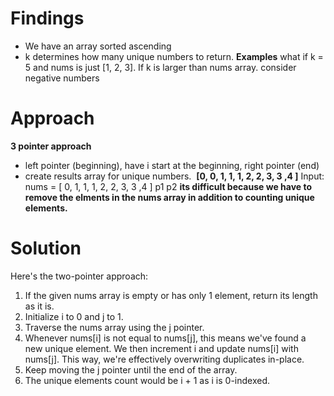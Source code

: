 # Findings
- We have an array sorted ascending
- k determines how many unique numbers to return.
​
**Examples**
what if k = 5 and nums is just [1, 2, 3]. If k is larger than nums array.
consider negative numbers
​
#  Approach
**3 pointer approach**
- left pointer (beginning), have i start at the beginning, right pointer (end)
- create results array for unique numbers.
​
**[0, 0, 1, 1, 1, 2, 2, 3, 3 ,4 ]**
Input: nums =
[ 0, 1, 1, 1, 2, 2, 3, 3 ,4 ]
p1
p2
**its difficult because we have to remove the elments in the nums array in addition to counting unique elements.**
​
# Solution
Here's the two-pointer approach:
​
1. If the given nums array is empty or has only 1 element, return its length as it is.
2. Initialize i to 0 and j to 1.
3. Traverse the nums array using the j pointer.
4. Whenever nums[i] is not equal to nums[j], this means we've found a new unique element. We then increment i and update nums[i] with nums[j]. This way, we're effectively overwriting duplicates in-place.
5. Keep moving the j pointer until the end of the array.
6. The unique elements count would be i + 1 as i is 0-indexed.